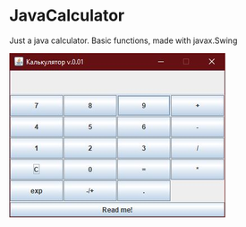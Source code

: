 # JavaCalculator

Just a java calculator. Basic functions, made with javax.Swing

![Calculator screenshot](https://github.com/NightGoat/JavaCalculator/blob/master/Screenshot.JPG "Calculator screenshot")
